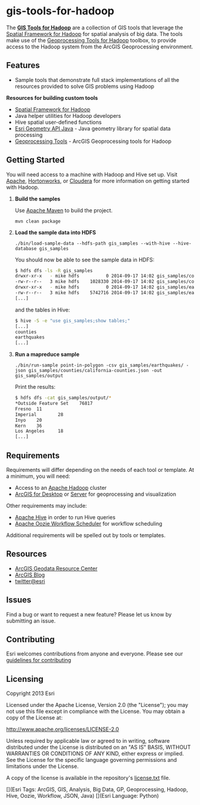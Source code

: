 gis-tools-for-hadoop
====================

The [__GIS Tools for Hadoop__](http://esri.github.io/gis-tools-for-hadoop/) are a collection of GIS tools that leverage 
the [Spatial Framework for Hadoop](https://github.com/Esri/spatial-framework-for-hadoop)
for spatial analysis of big data.  The tools make use of 
the [Geoprocessing Tools for Hadoop](https://github.com/Esri/geoprocessing-tools-for-hadoop) toolbox,
to provide access to the Hadoop system from the ArcGIS Geoprocessing environment. 

## Features

* Sample tools that demonstrate full stack implementations of all the resources provided to solve GIS problems 
using Hadoop


**Resources for building custom tools**
* [Spatial Framework for Hadoop](https://github.com/Esri/spatial-framework-for-hadoop) 
 * Java helper utilities for Hadoop developers
 * Hive spatial user-defined functions 
* [Esri Geometry API Java](https://github.com/Esri/geometry-api-java) - Java geometry library for spatial data 
processing 
* [Geoprocessing Tools](https://github.com/Esri/geoprocessing-tools-for-hadoop) - ArcGIS Geoprocessing tools 
for Hadoop


## Getting Started

You will need access to a machine with Hadoop and Hive set up.  Visit [Apache](http://wiki.apache.org/hadoop/GettingStartedWithHadoop), [Hortonworks](http://hortonworks.com/get-started), or [Cloudera](http://www.cloudera.com) for more information on getting started with Hadoop.

1. **Build the samples**

   Use [Apache Maven](http://maven.apache.org) to build the project.

   ```
   mvn clean package
   ```
   
2. **Load the sample data into HDFS**

   ```
   ./bin/load-sample-data --hdfs-path gis_samples --with-hive --hive-database gis_samples
   ```

   You should now be able to see the sample data in HDFS:

   ```bash
   $ hdfs dfs -ls -R gis_samples
   drwxr-xr-x   - mike hdfs          0 2014-09-17 14:02 gis_samples/counties
   -rw-r--r--   3 mike hdfs    1028330 2014-09-17 14:02 gis_samples/counties/california-counties.json
   drwxr-xr-x   - mike hdfs          0 2014-09-17 14:02 gis_samples/earthquakes
   -rw-r--r--   3 mike hdfs    5742716 2014-09-17 14:02 gis_samples/earthquakes/earthquakes.csv
   [...]
   ```

   and the tables in Hive:
   
   ```bash
   $ hive -S -e "use gis_samples;show tables;"
   [...]
   counties
   earthquakes
   [...]
   ````
   
3. **Run a mapreduce sample**

   ```
   ./bin/run-sample point-in-polygon -csv gis_samples/earthquakes/ -json gis_samples/counties/california-counties.json -out gis_samples/output
   ```
   
   Print the results:
   
   ```bash
   $ hdfs dfs -cat gis_samples/output/*
   *Outside Feature Set    76817
   Fresno  11
   Imperial        28
   Inyo    20
   Kern    36
   Los Angeles     18
   [...]
   ```
   


## Requirements

Requirements will differ depending on the needs of each tool or template. At a minimum, you will need:

* Access to an [Apache Hadoop](http://hadoop.apache.org) cluster
* [ArcGIS for Desktop](http://www.esri.com/software/arcgis/arcgis-for-desktop) or 
[Server](http://www.esri.com/software/arcgis/arcgisserver) for geoprocessing and visualization

Other requirements may include:

* [Apache Hive](http://hive.apache.org/) in order to run Hive queries
* [Apache Oozie Workflow Scheduler](http://oozie.apache.org/) for workflow scheduling

Additional requirements will be spelled out by tools or templates.

## Resources

* [ArcGIS Geodata Resource Center]( http://resources.arcgis.com/en/communities/geodata/)
* [ArcGIS Blog](http://blogs.esri.com/esri/arcgis/)
* [twitter@esri](http://twitter.com/esri)

## Issues

Find a bug or want to request a new feature?  Please let us know by submitting an issue.

## Contributing

Esri welcomes contributions from anyone and everyone. Please see our [guidelines for contributing](https://github.com/esri/contributing)

## Licensing
Copyright 2013 Esri

Licensed under the Apache License, Version 2.0 (the "License");
you may not use this file except in compliance with the License.
You may obtain a copy of the License at:

   http://www.apache.org/licenses/LICENSE-2.0

Unless required by applicable law or agreed to in writing, software
distributed under the License is distributed on an "AS IS" BASIS,
WITHOUT WARRANTIES OR CONDITIONS OF ANY KIND, either express or implied.
See the License for the specific language governing permissions and
limitations under the License.

A copy of the license is available in the repository's 
[license.txt]( https://raw.github.com/Esri/gis-tools-for-hadoop/master/license.txt) file.

[](Esri Tags: ArcGIS, GIS, Analysis, Big Data, GP, Geoprocessing, Hadoop, Hive, Oozie, Workflow, JSON, Java)
[](Esri Language: Python)

